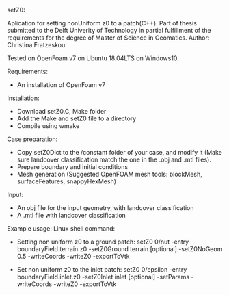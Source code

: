 setZ0:

Aplication for setting nonUniform z0 to a patch(C++). Part of thesis submitted to the Delft Univerity of Technology in partial fulfillment of the requirements for the degree of Master of Science in Geomatics.
Author: Christina Fratzeskou

Tested on OpenFoam v7 on Ubuntu 18.04LTS on Windows10.

Requirements:
- An installation of OpenFoam v7

Installation:
- Download setZ0.C, Make folder
- Add the Make and setZ0 file to a directory
- Compile using wmake

Case preparation:
- Copy setZ0Dict to the /constant folder of your case,
  and modify it (Make sure landcover classification match 
  the one in the .obj and .mtl files).
 - Prepare boundary and initial conditions
 - Mesh generation (Suggested OpenFOAM mesh tools: blockMesh, surfaceFeatures, snappyHexMesh)
 
Input:
- An obj file for the input geometry, with landcover classification
- A .mtl file with landcover classification

Example usage:
Linux shell command:
  - Setting non uniform z0 to a ground patch:
  setZ0 0/nut -entry boundaryField.terrain.z0 -setZ0Ground terrain [optional] -setZ0NoGeom 0.5 -writeCoords -writeZ0 -exportToVtk

  - Set non uniform z0 to the inlet patch:
  setZ0 0/epsilon -entry boundaryField.inlet.z0 -setZ0Inlet inlet [optional] -setParams -writeCoords -writeZ0 -exportToVtk
